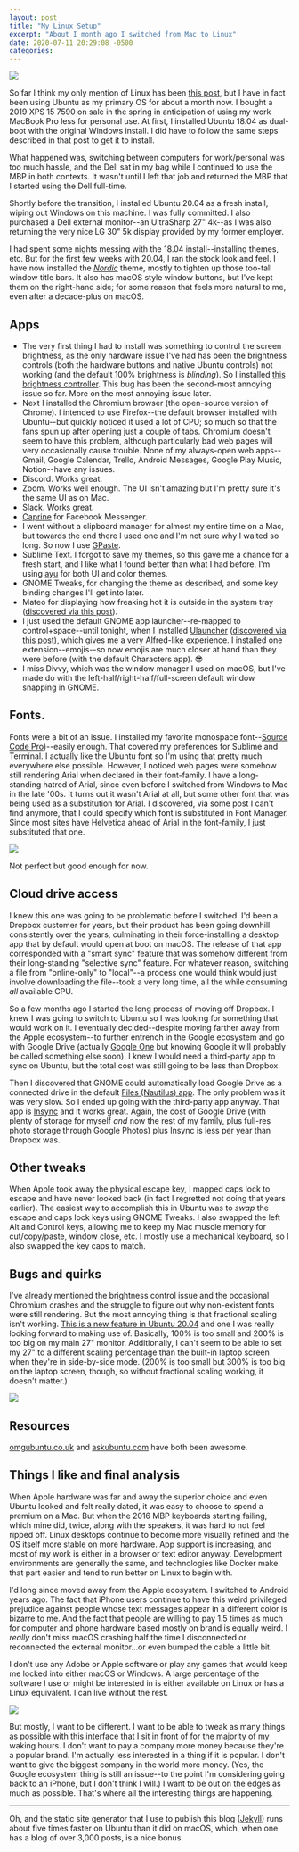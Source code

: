 ```yaml
---
layout: post
title: "My Linux Setup"
excerpt: "About I month ago I switched from Mac to Linux"
date: 2020-07-11 20:29:08 -0500
categories: 
---
```


![](/assets/2020/07/neofetch.png)

So far I think my only mention of Linux has been [this post](/2020/03/13/what-to-do-if-ubuntu-cannot-see-partitions-due-to-the-ssd-being-in-raid-mode/ "What to Do if Ubuntu Cannot See Partitions Due to the SSD Being in RAID Mode"), but I have in fact been using Ubuntu as my primary OS for about a month now. I bought a 2019 XPS 15 7590 on sale in the spring in anticipation of using my work MacBook Pro less for personal use. At first, I installed Ubuntu 18.04 as dual-boot with the original Windows install. I did have to follow the same steps described in that post to get it to install.

What happened was, switching between computers for work/personal was too much hassle, and the Dell sat in my bag while I continued to use the MBP in both contexts. It wasn't until I left that job and returned the MBP that I started using the Dell full-time.

Shortly before the transition, I installed Ubuntu 20.04 as a fresh install, wiping out Windows on this machine. I was fully committed. I also purchased a Dell external monitor--an UltraSharp 27" 4k--as I was also returning the very nice LG 30" 5k display provided by my former employer.

I had spent some nights messing with the 18.04 install--installing themes, etc. But for the first few weeks with 20.04, I ran the stock look and feel. I have now installed the _[Nordic](https://www.gnome-look.org/p/1267246/)_ theme, mostly to tighten up those too-tall window title bars. It also has macOS style window buttons, but I've kept them on the right-hand side; for some reason that feels more natural to me, even after a decade-plus on macOS.

## Apps

* The very first thing I had to install was something to control the screen brightness, as the only hardware issue I've had has been the brightness controls (both the hardware buttons and native Ubuntu controls) not working (and the default 100% brightness is _blinding_). So I installed [this brightness controller](https://github.com/LordAmit/Brightness). This bug has been the second-most annoying issue so far. More on the most annoying issue later.
* Next I installed the Chromium browser (the open-source version of Chrome). I intended to use Firefox--the default browser installed with Ubuntu--but quickly noticed it used a lot of CPU; so much so that the fans spun up after opening just a couple of tabs. Chromium doesn't seem to have this problem, although particularly bad web pages will very occasionally cause trouble. None of my always-open web apps--Gmail, Google Calendar, Trello, Android Messages, Google Play Music, Notion--have any issues.
* Discord. Works great.
* Zoom. Works well enough. The UI isn't amazing but I'm pretty sure it's the same UI as on Mac.
* Slack. Works great.
* [Caprine](https://sindresorhus.com/caprine/) for Facebook Messenger.
* I went without a clipboard manager for almost my entire time on a Mac, but towards the end there I used one and I'm not sure why I waited so long. So now I use [GPaste](https://www.imagination-land.org/posts/2020-03-27-gpaste-3.36.3-released.html).
* Sublime Text. I forgot to save my themes, so this gave me a chance for a fresh start, and I like what I found better than what I had before. I'm using [ayu](https://github.com/dempfi/ayu) for both UI and color themes. 
* GNOME Tweaks, for changing the theme as described, and some key binding changes I'll get into later.
* Mateo for displaying how freaking hot it is outside in the system tray ([discovered via this post](https://www.omgubuntu.co.uk/2019/02/weather-apps-for-ubuntu-linux)).
* I just used the default GNOME app launcher--re-mapped to control+space--until tonight, when I installed [Ulauncher](https://ulauncher.io/) ([discovered via this post](https://www.omgubuntu.co.uk/2016/12/21-must-have-apps-ubuntu)), which gives me a very Alfred-like experience. I installed one extension--emojis--so now emojis are much closer at hand than they were before (with the default Characters app). 😎
* I miss Divvy, which was the window manager I used on macOS, but I've made do with the left-half/right-half/full-screen default window snapping in GNOME. 

## Fonts. 

Fonts were a bit of an issue. I installed my favorite monospace font--[Source Code Pro](https://en.wikipedia.org/wiki/Source_Code_Pro#:~:text=Source%20Code%20Pro%20is%20a%20set%20of%20monospaced%20OpenType%20fonts,Semibold%2C%20Bold%2C%20Black))--easily enough. That covered my preferences for Sublime and Terminal. I actually like the Ubuntu font so I'm using that pretty much everywhere else possible. However, I noticed web pages were somehow still rendering Arial when declared in their font-family. I have a long-standing hatred of Arial, since even before I switched from Windows to Mac in the late '00s. It turns out it wasn't Arial at all, but some other font that was being used as a substitution for Arial. I discovered, via some post I can't find anymore, that I could specify which font is substituted in Font Manager. Since most sites have Helvetica ahead of Arial in the font-family, I just substituted that one.

![](/assets/2020/07/font-manager.png)

Not perfect but good enough for now.

## Cloud drive access

I knew this one was going to be problematic before I switched. I'd been a Dropbox customer for years, but their product has been going downhill consistently over the years, culminating in their force-installing a desktop app that by default would open at boot on macOS. The release of that app corresponded with a "smart sync" feature that was somehow different from their long-standing "selective sync" feature. For whatever reason, switching a file from "online-only" to "local"--a process one would think would just involve downloading the file--took a very long time, all the while consuming _all_ available CPU.

So a few months ago I started the long process of moving off Dropbox. I knew I was going to switch to Ubuntu so I was looking for something that would work on it. I eventually decided--despite moving farther away from the Apple ecosystem--to further entrench in the Google ecosystem and go with Google Drive (actually [Google One](https://one.google.com/about) but knowing Google it will probably be called something else soon). I knew I would need a third-party app to sync on Ubuntu, but the total cost was still going to be less than Dropbox.

Then I discovered that GNOME could automatically load Google Drive as a connected drive in the default [Files (Nautilus) app](https://wiki.gnome.org/action/show/Apps/Files). The only problem was it was very slow. So I ended up going with the third-party app anyway. That app is [Insync](https://www.insynchq.com/) and it works great. Again, the cost of Google Drive (with plenty of storage for myself _and_ now the rest of my family, plus full-res photo storage through Google Photos) plus Insync is less per year than Dropbox was.

## Other tweaks

When Apple took away the physical escape key, I mapped caps lock to escape and have never looked back (in fact I regretted not doing that years earlier). The easiest way to accomplish this in Ubuntu was to _swap_ the escape and caps lock keys using GNOME Tweaks. I also swapped the left Alt and Control keys, allowing me to keep my Mac muscle memory for cut/copy/paste, window close, etc. I mostly use a mechanical keyboard, so I also swapped the key caps to match. 

## Bugs and quirks

I've already mentioned the brightness control issue and the occasional Chromium crashes and the struggle to figure out why non-existent fonts were still rendering. But the most annoying thing is that fractional scaling isn't working. [This is a new feature in Ubuntu 20.04](https://www.omgubuntu.co.uk/2020/04/ubuntu-20-04-fractional-scaling-support-setting#:~:text=Ubuntu%2020.04%20has%20a%20switch,the%20feature%20is%20turned%20on%3A&text=I%20opened%20Activity%20Monitor%20and%20waited%20for%20it%20to%20settle.) and one I was really looking forward to making use of. Basically, 100% is too small and 200% is too big on my main 27" monitor. Additionally, I can't seem to be able to set my 27" to a different scaling percentage than the built-in laptop screen when they're in side-by-side mode. (200% is too small but 300% is too big on the laptop screen, though, so without fractional scaling working, it doesn't matter.)

![](/assets/2020/07/display-settings.png)

## Resources

[omgubuntu.co.uk](https://www.omgubuntu.co.uk/) and [askubuntu.com](https://askubuntu.com/) have both been awesome.

## Things I like and final analysis

When Apple hardware was far and away the superior choice and even Ubuntu looked and felt really dated, it was easy to choose to spend a premium on a Mac. But when the 2016 MBP keyboards starting failing, which mine did, twice, along with the speakers, it was hard to not feel ripped off. Linux desktops continue to become more visually refined and the OS itself more stable on more hardware. App support is increasing, and most of my work is either in a browser or text editor anyway. Development environments are generally the same, and technologies like Docker make that part easier and tend to run better on Linux to begin with.

I'd long since moved away from the Apple ecosystem. I switched to Android years ago. The fact that iPhone users continue to have this weird privileged prejudice against people whose text messages appear in a different color is bizarre to me. And the fact that people are willing to pay 1.5 times as much for computer and phone hardware based mostly on brand is equally weird. I _really_ don't miss macOS crashing half the time I disconnected or reconnected the external monitor...or even bumped the cable a little bit.

I don't use any Adobe or Apple software or play any games that would keep me locked into either macOS or Windows. A large percentage of the software I use or might be interested in is either available on Linux or has a Linux equivalent. I can live without the rest.

![](/assets/2020/07/elitism801_1024x1024.webp)

But mostly, I want to be different. I want to be able to tweak as many things as possible with this interface that I sit in front of for the majority of my waking hours. I don't want to pay a company more money because they're a popular brand. I'm actually less interested in a thing if it is popular. I don't want to give the biggest company in the world more money. (Yes, the Google ecosystem thing is still an issue--to the point I'm considering going back to an iPhone, but I don't think I will.) I want to be out on the edges as much as possible. That's where all the interesting things are happening.

---

Oh, and the static site generator that I use to publish this blog ([Jekyll](https://jekyllrb.com/)) runs about five times faster on Ubuntu than it did on macOS, which, when one has a blog of over 3,000 posts, is a nice bonus.
